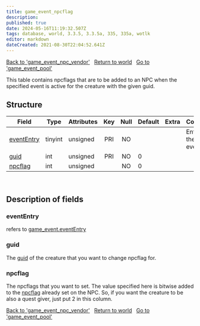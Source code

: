 ```yaml
---
title: game_event_npcflag
description: 
published: true
date: 2024-05-16T11:19:32.507Z
tags: database, world, 3.3.5, 3.3.5a, 335, 335a, wotlk
editor: markdown
dateCreated: 2021-08-30T22:04:52.641Z
---
```


<a href="https://trinitycore.info/en/database/335/world/game_event_npc_vendor" class="mt-5 v-btn v-btn--depressed v-btn--flat v-btn--outlined theme--light v-size--default darkblue--text text--lighten-3"><span class="v-btn__content"><i aria-hidden="true" class="v-icon notranslate v-icon--left mdi mdi-arrow-left theme--light"></i><span>Back to 'game_event_npc_vendor'</span></span></a>&nbsp;&nbsp;&nbsp;<a href="https://trinitycore.info/en/database/335/world/home" class="mt-5 v-btn v-btn--depressed v-btn--flat v-btn--outlined theme--light v-size--default darkblue--text text--lighten-3"><span class="v-btn__content"><i aria-hidden="true" class="v-icon notranslate v-icon--left mdi mdi-home-outline theme--light"></i><span>Return to world</span></span></a>&nbsp;&nbsp;&nbsp;<a href="https://trinitycore.info/en/database/335/world/game_event_pool" class="mt-5 v-btn v-btn--depressed v-btn--flat v-btn--outlined theme--light v-size--default darkblue--text text--lighten-3"><span class="v-btn__content"><span>Go to 'game_event_pool'</span><i aria-hidden="true" class="v-icon notranslate v-icon--right mdi mdi-arrow-right theme--light"></i></span></a>

This table contains npcflags that are to be added to an NPC when the specified event is active for the creature with the given guid.

## Structure

| Field | Type | Attributes | Key | Null | Default | Extra | Comment |
| --- | --- | --- | :---: | :---: | --- | --- | --- |
| [eventEntry](#evententry) | tinyint | unsigned | PRI | NO |  |  | Entry of the game event |
| [guid](#guid) | int | unsigned | PRI | NO | 0 |  |  |
| [npcflag](#npcflag) | int | unsigned |  | NO | 0 |  |  |
&nbsp;
## Description of fields

### eventEntry
refers to [game_event.eventEntry](../world/game_event/#evententry)
&nbsp;

### guid
The [guid](../world/creature#guid) of the creature that you want to change npcflag for.
&nbsp;

### npcflag
The npcflags that you want to set. The value specified here is bitwise added to the [npcflag](../world/creature_template#npcflag) already set on the NPC.
So, if you want the creature to be also a quest giver, just put 2 in this column.
&nbsp;

<a href="https://trinitycore.info/en/database/335/world/game_event_npc_vendor" class="mt-5 v-btn v-btn--depressed v-btn--flat v-btn--outlined theme--light v-size--default darkblue--text text--lighten-3"><span class="v-btn__content"><i aria-hidden="true" class="v-icon notranslate v-icon--left mdi mdi-arrow-left theme--light"></i><span>Back to 'game_event_npc_vendor'</span></span></a>&nbsp;&nbsp;&nbsp;<a href="https://trinitycore.info/en/database/335/world/home" class="mt-5 v-btn v-btn--depressed v-btn--flat v-btn--outlined theme--light v-size--default darkblue--text text--lighten-3"><span class="v-btn__content"><i aria-hidden="true" class="v-icon notranslate v-icon--left mdi mdi-home-outline theme--light"></i><span>Return to world</span></span></a>&nbsp;&nbsp;&nbsp;<a href="https://trinitycore.info/en/database/335/world/game_event_pool" class="mt-5 v-btn v-btn--depressed v-btn--flat v-btn--outlined theme--light v-size--default darkblue--text text--lighten-3"><span class="v-btn__content"><span>Go to 'game_event_pool'</span><i aria-hidden="true" class="v-icon notranslate v-icon--right mdi mdi-arrow-right theme--light"></i></span></a>

